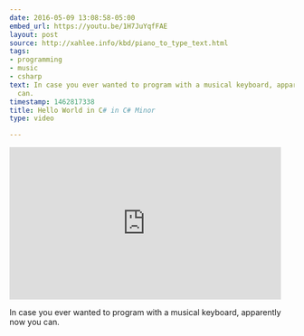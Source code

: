 ```yaml
---
date: 2016-05-09 13:08:58-05:00
embed_url: https://youtu.be/1H7JuYqfFAE
layout: post
source: http://xahlee.info/kbd/piano_to_type_text.html
tags:
- programming
- music
- csharp
text: In case you ever wanted to program with a musical keyboard, apparently now you
  can.
timestamp: 1462817338
title: Hello World in C# in C# Minor
type: video

---
```

<iframe width="480" height="270" src="https://www.youtube.com/embed/1H7JuYqfFAE?feature=oembed" frameborder="0" allowfullscreen></iframe>

In case you ever wanted to program with a musical keyboard, apparently now you can.